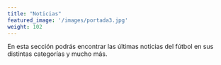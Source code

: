 ```yaml
---
title: "Noticias"
featured_image: '/images/portada3.jpg'
weight: 102
---
```

En esta sección podrás encontrar las últimas noticias del fútbol en sus distintas categorías y mucho más.